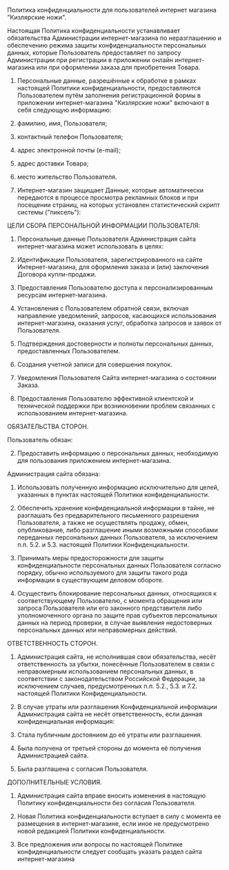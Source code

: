 Политика конфиденциальности для пользователей интернет магазина "Кизлярские ножи".

Настоящая Политика конфиденциальности устанавливает обязательства Администрации интернет-магазина по неразглашению и обеспечению режима защиты конфиденциальности персональных данных, которые Пользователь предоставляет по запросу Администрации при регистрации в приложении онлайн интернет-магазина или при оформлении заказа для приобретения Товара.

1. Персональные данные, разрешённые к обработке в рамках настоящей Политики конфиденциальности, предоставляются Пользователем путём заполнения регистрационной формы в приложении интернет-магазина "Кизлярские ножи" включают в себя следующую информацию:

2. фамилию, имя,  Пользователя;

3. контактный телефон Пользователя;

4. адрес электронной почты (e-mail);

3. адрес доставки Товара;

4. место жительство Пользователя.

5. Интернет-магазин защищает Данные, которые автоматически передаются в процессе просмотра рекламных блоков и при посещении страниц, на которых установлен статистический скрипт системы ("пиксель"):

ЦЕЛИ СБОРА ПЕРСОНАЛЬНОЙ ИНФОРМАЦИИ ПОЛЬЗОВАТЕЛЯ:

1. Персональные данные Пользователя Администрация сайта интернет-магазина может использовать в целях:

2. Идентификации Пользователя, зарегистрированного на сайте Интернет-магазина, для оформления заказа и (или) заключения Договора купли-продажи.

3. Предоставления Пользователю доступа к персонализированным ресурсам интернет-магазина.

4. Установления с Пользователем обратной связи, включая направление уведомлений, запросов, касающихся использования интернет-магазина, оказания услуг, обработка запросов и заявок от Пользователя.

5. Подтверждения достоверности и полноты персональных данных, предоставленных Пользователем.

6. Создания учетной записи для совершения покупок.

7. Уведомления Пользователя Сайта интернет-магазина о состоянии Заказа.

8. Предоставления Пользователю эффективной клиентской и технической поддержки при возникновении проблем связанных с использованием интернет-магазина.

ОБЯЗАТЕЛЬСТВА СТОРОН.

Пользователь обязан:

2. Предоставить информацию о персональных данных, необходимую для пользования приложением интернет-магазина.

Администрация сайта обязана:

1. Использовать полученную информацию исключительно для целей, указанных в пунктах настоящей Политики конфиденциальности.

2. Обеспечить хранение конфиденциальной информации в тайне, не разглашать без предварительного письменного разрешения Пользователя, а также не осуществлять продажу, обмен, опубликование, либо разглашение иными возможными способами переданных персональных данных Пользователя, за исключением п.п. 5.2. и 5.3. настоящей Политики Конфиденциальности.

3. Принимать меры предосторожности для защиты конфиденциальности персональных данных Пользователя согласно порядку, обычно используемого для защиты такого рода информации в существующем деловом обороте.

4. Осуществить блокирование персональных данных, относящихся к соответствующему Пользователю, с момента обращения или запроса Пользователя или его законного представителя либо уполномоченного органа по защите прав субъектов персональных данных на период проверки, в случае выявления недостоверных персональных данных или неправомерных действий.

ОТВЕТСТВЕННОСТЬ СТОРОН.

1. Администрация сайта, не исполнившая свои обязательства, несёт ответственность за убытки, понесённые Пользователем в связи с неправомерным использованием персональных данных, в соответствии с законодательством Российской Федерации, за исключением случаев, предусмотренных п.п. 5.2., 5.3. и 7.2. настоящей Политики Конфиденциальности.

2. В случае утраты или разглашения Конфиденциальной информации Администрация сайта не несёт ответственность, если данная конфиденциальная информация:

3. Стала публичным достоянием до её утраты или разглашения.

4. Была получена от третьей стороны до момента её получения Администрацией сайта.

5. Была разглашена с согласия Пользователя.

ДОПОЛНИТЕЛЬНЫЕ УСЛОВИЯ.

1. Администрация сайта вправе вносить изменения в настоящую Политику конфиденциальности без согласия Пользователя.

2. Новая Политика конфиденциальности вступает в силу с момента ее размещения в интернет-магазине, если иное не предусмотрено новой редакцией Политики конфиденциальности.

3. Все предложения или вопросы по настоящей Политике конфиденциальности следует сообщать указать раздел сайта интернет-магазина
